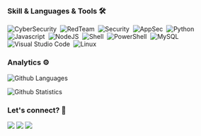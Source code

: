 ### Skill & Languages & Tools 🛠  
![CyberSecurity](https://img.shields.io/badge/-CyberSecurity-05122A?style=flat&logo=hackaday&color=black)&nbsp;
![RedTeam](https://img.shields.io/badge/RedTeam-FF0000?style=flat&logo=hackaday&logoColor=white)&nbsp;
![Security](https://img.shields.io/badge/-Security-05122A?style=flat&logo=hackaday&color=black)&nbsp;
![AppSec](https://img.shields.io/badge/AppSec-F6C915?style=flat&logo=github-actions&logoColor=white)&nbsp;
![Python](https://img.shields.io/badge/-Python-05122A?style=flat&logo=python)&nbsp;
![Javascript](https://img.shields.io/badge/-Javascript-black)&nbsp;
![NodeJS](https://img.shields.io/badge/Node.js-43853D?style=flat&logo=node.js&logoColor=white)&nbsp;
![Shell](https://img.shields.io/badge/Shell-05122A?style=flat&logo=gnu-bash&logoColor=white)&nbsp;
![PowerShell](https://img.shields.io/badge/PowerShell-05122A?style=flat&logo=powershell&logoColor=white)&nbsp;
![MySQL](https://img.shields.io/badge/-MySQL-05122A?style=flat&logo=mysql&logoColor=white)&nbsp;
![Visual Studio Code](https://img.shields.io/badge/-Visual%20Studio%20Code-05122A?style=flat&logo=visual-studio-code&logoColor=007ACC)&nbsp;
![Linux](https://img.shields.io/badge/-Linux-05122A?style=flat&logo=linux&logoColor=white)&nbsp;


### Analytics ⚙️

![Github Languages](https://raw.githubusercontent.com/Cr3ativeLZ/Cr3ativeLZ/master/profile-summary-card-output/dracula/1-repos-per-language.svg)

![Github Statistics](https://raw.githubusercontent.com/Cr3ativeLZ/Cr3ativeLZ/master/profile-summary-card-output/dracula/3-stats.svg)


### Let's connect? 🤝

<p align="left">
<a href="https://github.com/Cr3ativeLZ"><img src="https://img.shields.io/badge/GitHub-%23121011.svg?&style=flat&logo=github&logoColor=white"/></a>
<a href="https://www.linkedin.com/in/luiz-eduardo-8ba373184/"><img src="https://img.shields.io/badge/Linkedin-%230077B5.svg?&style=flat&logo=linkedin&logoColor=white"/></a>
<a href="https://twitter.com/0xEdu"><img src="https://img.shields.io/badge/Twitter-%231DA1F2.svg?&style=flat&logo=Twitter&logoColor=white"/></a>


</p>
